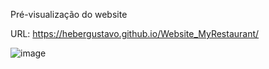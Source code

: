 Pré-visualização do website

URL: https://hebergustavo.github.io/Website_MyRestaurant/

![image](https://github.com/heberGustavo/Website_MyRestaurant/assets/44476616/2d849bd6-b24d-4861-8ae4-9583627908df)

